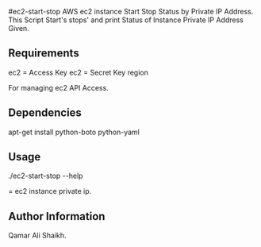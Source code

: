 #ec2-start-stop
AWS ec2 instance Start Stop Status by Private IP Address.
This Script Start's stops' and print Status of Instance Private IP Address Given.

Requirements
------------
ec2 = Access Key 
ec2 = Secret Key
region

For managing ec2 API Access.

Dependencies
------------
apt-get install python-boto python-yaml

Usage
-------
./ec2-start-stop --help

<ipaddress> = ec2 instance private ip.

Author Information
------------------
Qamar Ali Shaikh.

